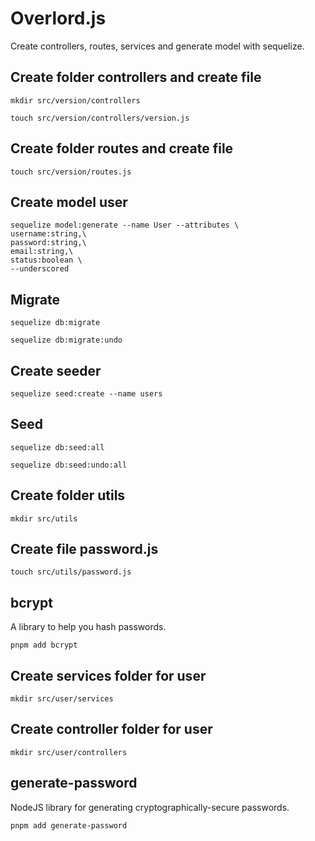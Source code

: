 # Overlord.js
Create controllers, routes, services and generate model with sequelize. 

## Create folder controllers and create file
```
mkdir src/version/controllers
```
```
touch src/version/controllers/version.js
```
## Create folder routes and create file
```
touch src/version/routes.js
```
## Create model user
```
sequelize model:generate --name User --attributes \
username:string,\
password:string,\
email:string,\
status:boolean \
--underscored
```
## Migrate
```
sequelize db:migrate
```
```
sequelize db:migrate:undo
```
## Create seeder
```
sequelize seed:create --name users
```
## Seed
```
sequelize db:seed:all
```
```
sequelize db:seed:undo:all
```
## Create folder utils
```
mkdir src/utils
```
## Create file password.js
```
touch src/utils/password.js
```
## bcrypt
A library to help you hash passwords.
```
pnpm add bcrypt
```
## Create services folder for user 
```
mkdir src/user/services
```
## Create controller folder for user
```
mkdir src/user/controllers
```
## generate-password 
NodeJS library for generating cryptographically-secure passwords.
```
pnpm add generate-password
```
